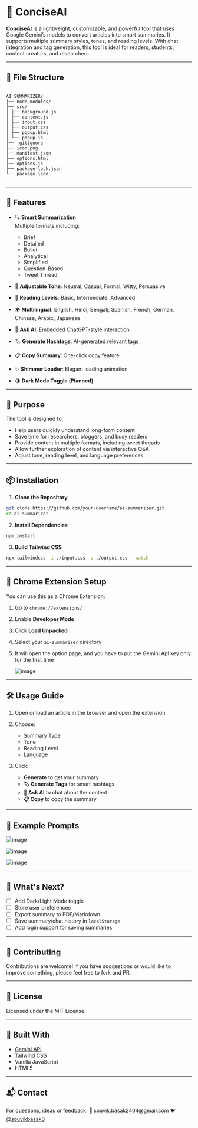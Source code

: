 
# 🧠 ConciseAI

**ConciseAI** is a lightweight, customizable, and powerful tool that uses Google Gemini’s models to convert articles into smart summaries. It supports multiple summary styles, tones, and reading levels. With chat integration and tag generation, this tool is ideal for readers, students, content creators, and researchers.

---

## 📁 File Structure

```

AI_SUMMARIZER/
├── node_modules/
├── src/
│ ├── background.js
│ ├── content.js
│ ├── input.css
│ ├── output.css
│ ├── popup.html
│ └── popup.js
├── .gitignore
├── icon.png
├── manifest.json
├── options.html
├── options.js
├── package-lock.json
└── package.json


````

---

## 🚀 Features

- 🔍 **Smart Summarization**  
  Multiple formats including:
  - Brief  
  - Detailed  
  - Bullet  
  - Analytical  
  - Simplified  
  - Question-Based  
  - Tweet Thread  

- 🎯 **Adjustable Tone**: Neutral, Casual, Formal, Witty, Persuasive  
- 📖 **Reading Levels**: Basic, Intermediate, Advanced  
- 🌍 **Multilingual**: English, Hindi, Bengali, Spanish, French, German, Chinese, Arabic, Japanese  
- 💬 **Ask AI**: Embedded ChatGPT-style interaction  
- 🏷️ **Generate Hashtags**: AI-generated relevant tags  
- 📋 **Copy Summary**: One-click copy feature  
- ✨ **Shimmer Loader**: Elegant loading animation  
- 🌗 **Dark Mode Toggle (Planned)** 

---

## 🎯 Purpose

The tool is designed to:
- Help users quickly understand long-form content
- Save time for researchers, bloggers, and busy readers
- Provide content in multiple formats, including tweet threads
- Allow further exploration of content via interactive Q&A
- Adjust tone, reading level, and language preferences.

---

## 📦 Installation

1. **Clone the Repository**

```bash
git clone https://github.com/your-username/ai-summarizer.git
cd ai-summarizer
````

2. **Install Dependencies**

```bash
npm install
```

3. **Build Tailwind CSS**

```bash
npx tailwindcss -i ./input.css -o ./output.css --watch
```

---

## 🧩 Chrome Extension Setup

You can use this as a Chrome Extension:

1. Go to `chrome://extensions/`
2. Enable **Developer Mode**
3. Click **Load Unpacked**
4. Select your `ai-summarizer` directory
5. It will open the option page, and you have to put the Gemini Api key only for the first time

   ![image](https://github.com/user-attachments/assets/c18921ef-32b2-4990-96d1-1309c297f660)


---

## 🛠 Usage Guide

1. Open or load an article in the browser and open the extension.
   
2. Choose:

   * Summary Type
   * Tone
   * Reading Level
   * Language

3. Click:

   * **Generate** to get your summary
   * **🏷️ Generate Tags** for smart hashtags
   * **💬 Ask AI** to chat about the content
   * **📋 Copy** to copy the summary

---

## 📌 Example Prompts

![image](https://github.com/user-attachments/assets/014d002e-cc68-48f0-aa69-591ae7045d03)

![image](https://github.com/user-attachments/assets/6f62c686-98fa-4247-83cb-fc67883789ec)

![image](https://github.com/user-attachments/assets/4f3141fd-df78-4427-b06b-f017ab6f1c66)

---

## 📅 What's Next?

* [ ] Add Dark/Light Mode toggle
* [ ] Store user preferences 
* [ ] Export summary to PDF/Markdown
* [ ] Save summary/chat history in `localStorage`
* [ ] Add login support for saving summaries

---

## 🤝 Contributing

Contributions are welcome!
If you have suggestions or would like to improve something, please feel free to fork and PR.

---

## 📄 License

Licensed under the MIT License.

---

## 🧠 Built With

* [Gemini API](https://ai.google.dev/gemini-api/docs)
* [Tailwind CSS](https://tailwindcss.com/)
* Vanilla JavaScript
* HTML5

---

## 📬 Contact

For questions, ideas or feedback:
📧 [souvik.basak2404@gmail.com](mailto:souvik.basak2404@gmail.com)
🐦 [@souvikbasak0](https://x.com/souvikbasak0)
